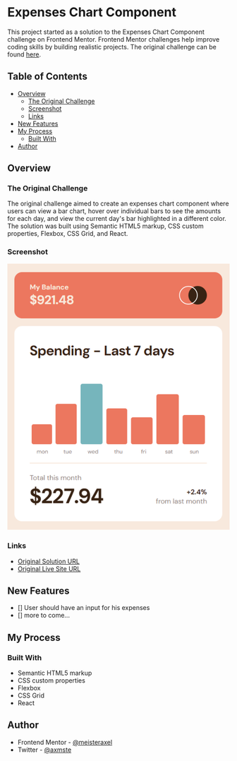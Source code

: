 # Expenses Chart Component

This project started as a solution to the Expenses Chart Component challenge on Frontend Mentor. Frontend Mentor challenges help improve coding skills by building realistic projects. The original challenge can be found [here](https://github.com/meisteraxel/expenses-chart-component-main).

## Table of Contents

- [Overview](#overview)
  - [The Original Challenge](#the-original-challenge)
  - [Screenshot](#screenshot)
  - [Links](#links)
- [New Features](#new-features)
- [My Process](#my-process)
  - [Built With](#built-with)
- [Author](#author)

## Overview

### The Original Challenge

The original challenge aimed to create an expenses chart component where users can view a bar chart, hover over individual bars to see the amounts for each day, and view the current day's bar highlighted in a different color. The solution was built using Semantic HTML5 markup, CSS custom properties, Flexbox, CSS Grid, and React.

### Screenshot

![Original Solution Screenshot](./src/assets/screenshot.PNG)

### Links

- [Original Solution URL](https://github.com/meisteraxel/expenses-chart-component-main)
- [Original Live Site URL](https://expenses-chart-component-axmst.netlify.app/)

## New Features

- [] User should have an input for his expenses
- [] more to come...

## My Process

### Built With

- Semantic HTML5 markup
- CSS custom properties
- Flexbox
- CSS Grid
- React

## Author

- Frontend Mentor - [@meisteraxel](https://www.frontendmentor.io/profile/meisteraxel)
- Twitter - [@axmste](https://twitter.com/axmste)
